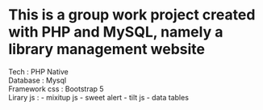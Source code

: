 

<h1>This is a group work project created with PHP and MySQL, namely a library management website</h1>


Tech : PHP Native<br>
Database : Mysql<br>
Framework css : Bootstrap 5<br>
Lirary js : - mixitup js
            - sweet alert
            - tilt js
            - data tables
	

